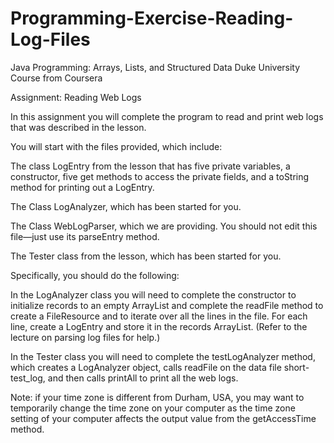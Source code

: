 # Programming-Exercise-Reading-Log-Files
Java Programming: Arrays, Lists, and Structured Data Duke University Course from Coursera

Assignment: Reading Web Logs

In this assignment you will complete the program to read and print web logs that was described in the lesson.

You will start with the files provided, which include:

The class LogEntry from the lesson that has five private variables, a constructor, five get methods to access the private fields, and a toString method for printing out a LogEntry.

The Class LogAnalyzer, which has been started for you.

The Class WebLogParser, which we are providing. You should not edit this file—just use its parseEntry method.

The Tester class from the lesson, which has been started for you.

Specifically, you should do the following:

In the LogAnalyzer class you will need to complete the constructor to initialize records to an empty ArrayList and complete the readFile method to create a FileResource and to iterate over all the lines in the file. For each line, create a LogEntry and store it in the records ArrayList. (Refer to the lecture on parsing log files for help.)

In the Tester class you will need to complete the testLogAnalyzer method, which creates a LogAnalyzer object, calls readFile on the data file short-test_log, and then calls printAll to print all the web logs.

Note: if your time zone is different from Durham, USA, you may want to temporarily change the time zone on your computer as the time zone setting of your computer affects the output value from the getAccessTime method.
